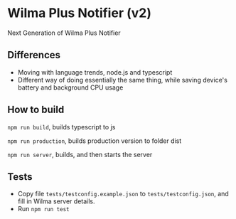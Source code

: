 # Wilma Plus Notifier (v2)
Next Generation of Wilma Plus Notifier

## Differences 

- Moving with language trends, node.js and typescript
- Different way of doing essentially the same thing, while saving device's battery and background CPU usage

## How to build
`npm run build`, builds typescript to js

`npm run production`, builds production version to folder dist

`npm run server`, builds, and then starts the server

## Tests
- Copy file `tests/testconfig.example.json` to `tests/testconfig.json`, and fill in Wilma server details.
- Run `npm run test`
